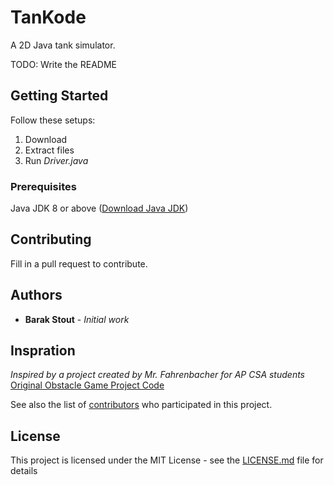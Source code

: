 # TanKode

A 2D Java tank simulator.

TODO:
  Write the README

## Getting Started

Follow these setups:
  1. Download
  2. Extract files
  3. Run _Driver.java_

### Prerequisites

Java JDK 8 or above ([Download Java JDK](https://www.oracle.com/technetwork/java/javase/downloads/jdk8-downloads-2133151.html))

## Contributing

Fill in a pull request to contribute.

## Authors

* **Barak Stout** - *Initial work*

## Inspration

_Inspired by a project created by Mr. Fahrenbacher for AP CSA students_
[Original Obstacle Game Project Code](https://sites.google.com/a/d219.org/fahrenbacher-com/ap-computer-science-16-17/unit-9---oop) 

See also the list of [contributors](https://github.com/your/project/contributors) who participated in this project.

## License

This project is licensed under the MIT License - see the [LICENSE.md](LICENSE.md) file for details
